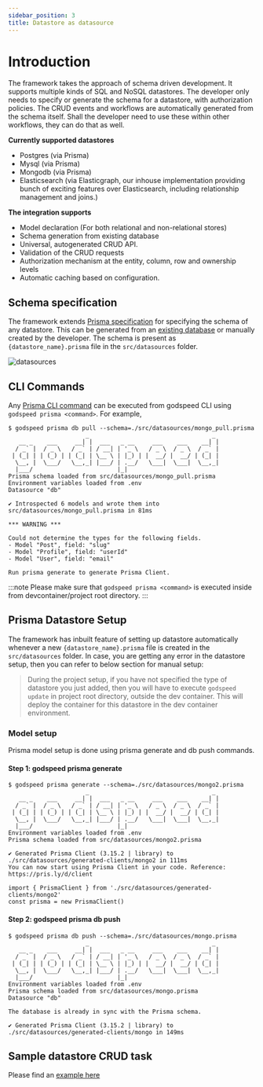 ```yaml
---
sidebar_position: 3
title: Datastore as datasource
---
```


# Introduction
The framework takes the approach of schema driven development. 
It supports multiple kinds of SQL and NoSQL datastores. The developer only needs to specify or generate the schema for a datastore, with authorization policies. The CRUD events and workflows are automatically generated from the schema itself. Shall the developer need to use these within other workflows, they can do that as well.

**Currently supported datastores**

- Postgres (via Prisma)
- Mysql (via Prisma)
- Mongodb (via Prisma)
- Elasticsearch (via Elasticgraph, our inhouse implementation providing bunch of exciting features over Elasticsearch, including relationship management and joins.)

**The integration supports**
- Model declaration (For both relational and non-relational stores)
- Schema generation from existing database
- Universal, autogenerated CRUD API.
- Validation of the CRUD requests
- Authorization mechanism at the entity, column, row and ownership levels
- Automatic caching based on configuration.

## Schema specification

The framework extends [Prisma specification](http://prisma.io) for specifying the schema of any datastore. This can be generated from an [existing database](#cli-commands) or manually created by the developer. The schema is present as `{datastore_name}.prisma` file in the `src/datasources` folder.

![datasources](/img/datastore-datasource.jpeg)

## CLI Commands
Any [Prisma CLI command](https://www.prisma.io/docs/concepts/components/prisma-cli) can be executed from godspeed CLI using `godspeed prisma <command>`. For example,
```
$ godspeed prisma db pull --schema=./src/datasources/mongo_pull.prisma 
                      _                                   _ 
   __ _    ___     __| |  ___   _ __     ___    ___    __| |
  / _` |  / _ \   / _` | / __| | '_ \   / _ \  / _ \  / _` |
 | (_| | | (_) | | (_| | \__ \ | |_) | |  __/ |  __/ | (_| |
  \__, |  \___/   \__,_| |___/ | .__/   \___|  \___|  \__,_|
  |___/                        |_|                          
Prisma schema loaded from src/datasources/mongo_pull.prisma
Environment variables loaded from .env
Datasource "db"

✔ Introspected 6 models and wrote them into src/datasources/mongo_pull.prisma in 81ms
      
*** WARNING ***

Could not determine the types for the following fields.
- Model "Post", field: "slug"
- Model "Profile", field: "userId"
- Model "User", field: "email"

Run prisma generate to generate Prisma Client.
```

:::note
Please make sure that `godspeed prisma <command>` is executed inside from devcontainer/project root directory.
:::

## Prisma Datastore Setup
The framework has inbuilt feature of setting up datastore automatically whenever a new `{datastore_name}.prisma` file is created in the `src/datasources` folder. In case, you are getting any error in the datastore setup, then you can refer to below section for manual setup: 

> During the project setup, if you have not specified the type of datastore you just added, then you will have to execute `godspeed update` in project root directory, outside the dev container. This will deploy the container for this datastore in the dev container environment.

### Model setup
Prisma model setup is done using prisma generate and db push commands.

#### Step 1: godspeed prisma generate
```
$ godspeed prisma generate --schema=./src/datasources/mongo2.prisma 
                      _                                   _ 
   __ _    ___     __| |  ___   _ __     ___    ___    __| |
  / _` |  / _ \   / _` | / __| | '_ \   / _ \  / _ \  / _` |
 | (_| | | (_) | | (_| | \__ \ | |_) | |  __/ |  __/ | (_| |
  \__, |  \___/   \__,_| |___/ | .__/   \___|  \___|  \__,_|
  |___/                        |_|                          
Environment variables loaded from .env
Prisma schema loaded from src/datasources/mongo2.prisma

✔ Generated Prisma Client (3.15.2 | library) to ./src/datasources/generated-clients/mongo2 in 111ms
You can now start using Prisma Client in your code. Reference: https://pris.ly/d/client

import { PrismaClient } from './src/datasources/generated-clients/mongo2'
const prisma = new PrismaClient()
```

#### Step 2: godspeed prisma db push
```
$ godspeed prisma db push --schema=./src/datasources/mongo.prisma 
                      _                                   _ 
   __ _    ___     __| |  ___   _ __     ___    ___    __| |
  / _` |  / _ \   / _` | / __| | '_ \   / _ \  / _ \  / _` |
 | (_| | | (_) | | (_| | \__ \ | |_) | |  __/ |  __/ | (_| |
  \__, |  \___/   \__,_| |___/ | .__/   \___|  \___|  \__,_|
  |___/                        |_|                          
Environment variables loaded from .env
Prisma schema loaded from src/datasources/mongo.prisma
Datasource "db"

The database is already in sync with the Prisma schema.

✔ Generated Prisma Client (3.15.2 | library) to ./src/datasources/generated-clients/mongo in 149ms
```

## Sample datastore CRUD task
Please find an [example here](../workflows#comgsdatastore)